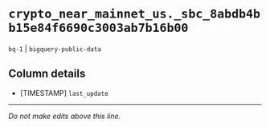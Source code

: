 # `crypto_near_mainnet_us._sbc_8abdb4bb15e84f6690c3003ab7b16b00`
`bq-1` | `bigquery-public-data`

## Column details
* [TIMESTAMP] `last_update`

-------------------------------------------------------------------------------
*Do not make edits above this line.*
